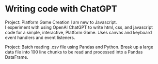 # Writing code with ChatGPT  

Project: Platform Game Creation
I am new to Javascript.  
I experiment with using OpenAI ChatGPT to write html, css, and javascript code for a simple, interactive, Platform Game. Uses canvas and keyboard event handlers and event listeners.  

Project: Batch reading .csv file using Pandas and Python.
Break up a large data file into 100 line chunks to be read and processed into a Pandas DataFrame.  

